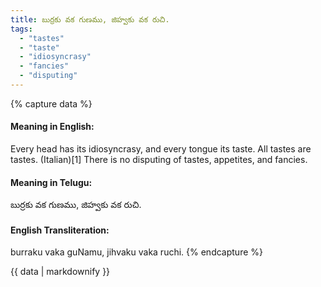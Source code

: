 ```yaml
---
title: బుర్రకు వక గుణము, జిహ్వకు వక రుచి.
tags:
  - "tastes"
  - "taste"
  - "idiosyncrasy"
  - "fancies"
  - "disputing"
---
```


{% capture data %}
#### Meaning in English:
Every head has its idiosyncrasy, and every tongue its taste.
All tastes are tastes. (Italian)[1]
There is no disputing of tastes, appetites, and fancies.

#### Meaning in Telugu:
బుర్రకు వక గుణము, జిహ్వకు వక రుచి.

#### English Transliteration:
burraku vaka guNamu, jihvaku vaka ruchi.
{% endcapture %}

<div class="notice">{{ data | markdownify }}</div>

